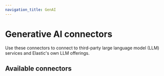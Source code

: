 ```yaml
---
navigation_title: GenAI
---
```

# Generative AI connectors

Use these connectors to connect to third-party large language model (LLM) services and Elastic's own LLM offerings.

## Available connectors

```{include} _snippets/gen-ai-connectors-list.md
```
